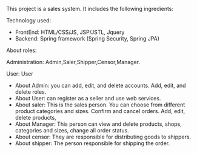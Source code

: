 
This project is a sales system. 
It includes the following ingredients:

Technology used:
  - FrontEnd: HTML/CSS/JS, JSP/JSTL, Jquery
  - Backend: Spring framework (Spring Security, Spring JPA)

About roles:

  Administration: Admin,Saler,Shipper,Censor,Manager.
  
  User: User 
  
  - About Admin: you can add, edit, and delete accounts. Add, edit, and delete roles.
  - About User: can register as a seller and use web services.
  - About saler: This is the sales person. You can choose from different product categories and sizes. Confirm and cancel orders. Add, edit, delete products,  
  - About Manager: This person can view and delete products, shops, categories and sizes, change all order status. 
  - About censor: They are responsible for distributing goods to shippers. 
  - About shipper: The person responsible for shipping the order.

